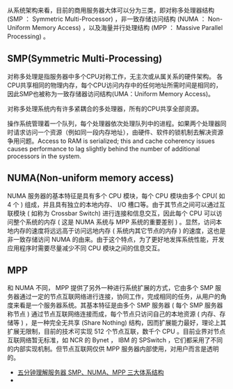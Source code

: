 从系统架构来看，目前的商用服务器大体可以分为三类，即对称多处理器结构 (SMP ： Symmetric Multi-Processor) ，非一致存储访问结构 (NUMA ： Non-Uniform Memory Access) ，以及海量并行处理结构 (MPP ： Massive Parallel Processing) 。

## SMP(Symmetric Multi-Processing)

对称多处理是指服务器中多个CPU对称工作，无主次或从属关系的硬件架构。 各CPU共享相同的物理内存，每个CPU访问内存中的任何地址所需时间是相同的，因此SMP也被称为一致存储器访问结构(UMA：Uniform Memory Access)。

对称多处理系统内有许多紧耦合的多处理器，所有的CPU共享全部资源。

操作系统管理着一个队列，每个处理器依次处理队列中的进程。如果两个处理器同时请求访问一个资源（例如同一段内存地址），由硬件、软件的锁机制去解决资源争用问题。Access to RAM is serialized; this and cache coherency issues causes performance to lag slightly behind the number of additional processors in the system.

## NUMA(Non-uniform memory access)

NUMA 服务器的基本特征是具有多个 CPU 模块，每个 CPU 模块由多个 CPU( 如 4 个 ) 组成，并且具有独立的本地内存、 I/O 槽口等。由于其节点之间可以通过互联模块 ( 如称为 Crossbar Switch) 进行连接和信息交互，因此每个 CPU 可以访问整个系统的内存 ( 这是 NUMA 系统与 MPP 系统的重要差别 ) 。显然，访问本地内存的速度将远远高于访问远地内存 ( 系统内其它节点的内存 ) 的速度，这也是非一致存储访问 NUMA 的由来。由于这个特点，为了更好地发挥系统性能，开发应用程序时需要尽量减少不同 CPU 模块之间的信息交互。

## MPP

和 NUMA 不同， MPP 提供了另外一种进行系统扩展的方式，它由多个 SMP 服务器通过一定的节点互联网络进行连接，协同工作，完成相同的任务，从用户的角度来看是一个服务器系统。其基本特征是由多个 SMP 服务器 ( 每个 SMP 服务器称节点 ) 通过节点互联网络连接而成，每个节点只访问自己的本地资源 ( 内存、存储等 ) ，是一种完全无共享 (Share Nothing) 结构，因而扩展能力最好，理论上其扩展无限制，目前的技术可实现 512 个节点互联，数千个 CPU 。目前业界对节点互联网络暂无标准，如 NCR 的 Bynet ， IBM 的 SPSwitch ，它们都采用了不同的内部实现机制。但节点互联网仅供 MPP 服务器内部使用，对用户而言是透明的。

- [五分钟理解服务器 SMP、NUMA、MPP 三大体系结构](https://www.51cto.com/article/713075.html)
- 